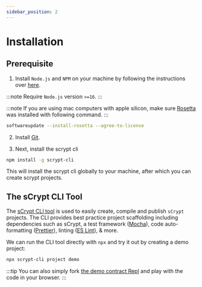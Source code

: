 ```yaml
---
sidebar_position: 2
---
```


# Installation

## Prerequisite

1. Install `Node.js` and `NPM` on your machine by following the instructions over [here](https://nodejs.org/en/download).

:::note
Require `Node.js` version `>=16`.
:::


:::note
If you are using mac computers with apple silicon, make sure [Rosetta](https://support.apple.com/en-us/102527) was installed with following command.
:::


```bash
softwareupdate --install-rosetta --agree-to-license
```

2. Install [Git](https://git-scm.com/book/en/v2/Getting-Started-Installing-Git).

3. Next, install the scrypt cli

```sh
npm install -g scrypt-cli
```
This will install the scrypt cli globally to your machine, after which you can create scrypt projects.


## The sCrypt CLI Tool

The [sCrypt CLI tool](https://github.com/sCrypt-Inc/scrypt-cli) is used to easily create, compile and publish `sCrypt` projects. The CLI provides best practice project scaffolding including dependencies such as sCrypt, a test framework ([Mocha](https://mochajs.org)), code auto-formatting ([Prettier](https://prettier.io)), linting ([ES Lint](https://eslint.org)), & more.

We can run the CLI tool directly with `npx` and try it out by creating a demo project:

```sh
npx scrypt-cli project demo
```

:::tip
You can also simply fork [the demo contract Repl](https://replit.com/@msinkec/scryptTS-demo) and play with the code in your browser.
:::
